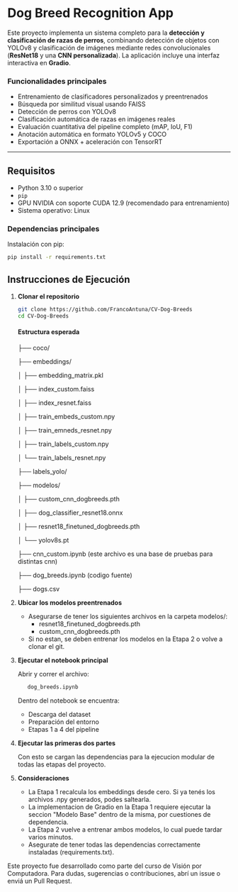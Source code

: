 # Dog Breed Recognition App

Este proyecto implementa un sistema completo para la **detección y clasificación de razas de perros**, combinando detección de objetos con YOLOv8 y clasificación de imágenes mediante redes convolucionales (**ResNet18** y una **CNN personalizada**). La aplicación incluye una interfaz interactiva en **Gradio**.

### Funcionalidades principales

- Entrenamiento de clasificadores personalizados y preentrenados  
- Búsqueda por similitud visual usando FAISS  
- Detección de perros con YOLOv8  
- Clasificación automática de razas en imágenes reales  
- Evaluación cuantitativa del pipeline completo (mAP, IoU, F1)  
- Anotación automática en formato YOLOv5 y COCO  
- Exportación a ONNX + aceleración con TensorRT

---

## Requisitos

- Python 3.10 o superior  
- `pip`  
- GPU NVIDIA con soporte CUDA 12.9 (recomendado para entrenamiento)  
- Sistema operativo: Linux


### Dependencias principales

Instalación con pip:

```bash
pip install -r requirements.txt
```

## Instrucciones de Ejecución

1. **Clonar el repositorio**
   
   ```bash
   git clone https://github.com/FrancoAntuna/CV-Dog-Breeds
   cd CV-Dog-Breeds
    ```
   #### Estructura esperada
   ├── coco/
   
   ├── embeddings/
   
   │   ├── embedding_matrix.pkl
   
   │   ├── index_custom.faiss
   
   │   ├── index_resnet.faiss
   
   │   ├── train_embeds_custom.npy
   
   │   ├── train_emneds_resnet.npy
   
   │   ├── train_labels_custom.npy
   
   │   └── train_labels_resnet.npy
   
   ├── labels_yolo/
   
   ├── modelos/
   
   │   ├── custom_cnn_dogbreeds.pth
   
   │   ├── dog_classifier_resnet18.onnx
   
   │   ├── resnet18_finetuned_dogbreeds.pth
   
   │   └── yolov8s.pt
   
   ├── cnn_custom.ipynb (este archivo es una base de pruebas para distintas cnn)
   
   ├── dog_breeds.ipynb (codigo fuente)
   
   ├── dogs.csv 


2. **Ubicar los modelos preentrenados**
    
    - Asegurarse de tener los siguientes archivos en la carpeta modelos/:
      - resnet18_finetuned_dogbreeds.pth
      - custom_cnn_dogbreeds.pth
    - Si no estan, se deben entrenar los modelos en la Etapa 2 o volve a clonar el git.

3. **Ejecutar el notebook principal**

    Abrir y correr el archivo:
     ```bash
        dog_breeds.ipynb
     ```
    Dentro del notebook se encuentra:

      - Descarga del dataset
      - Preparación del entorno
      - Etapas 1 a 4 del pipeline

4. **Ejecutar las primeras dos partes**
   
    Con esto se cargan las dependencias para la ejecucion modular de todas las etapas del proyecto.

6. **Consideraciones**
   
    - La Etapa 1 recalcula los embeddings desde cero. Si ya tenés los archivos .npy generados, podes saltearla.
    - La implementacion de Gradio en la Etapa 1 requiere ejecutar la seccion "Modelo Base" dentro de la misma, por cuestiones de dependencia.
    - La Etapa 2 vuelve a entrenar ambos modelos, lo cual puede tardar varios minutos.
    - Asegurate de tener todas las dependencias correctamente instaladas (requirements.txt).


Este proyecto fue desarrollado como parte del curso de Visión por Computadora.
Para dudas, sugerencias o contribuciones, abrí un issue o enviá un Pull Request.
